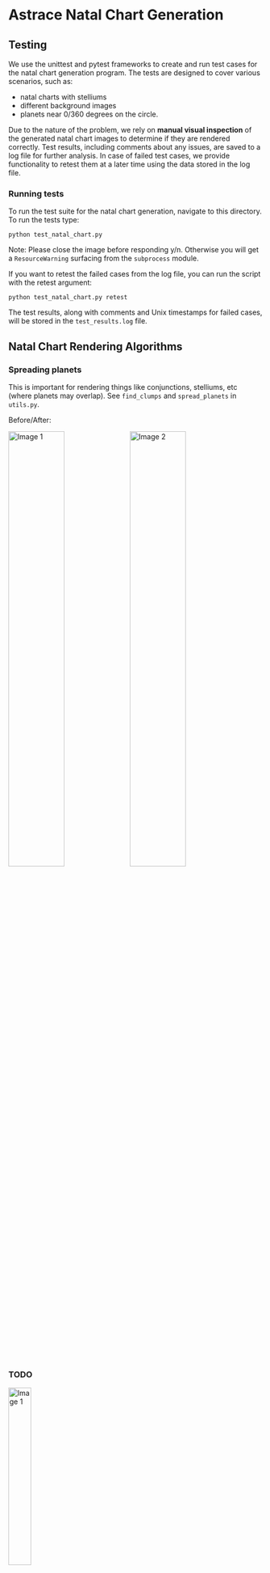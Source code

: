 # Astrace Natal Chart Generation

## Testing

We use the unittest and pytest frameworks to create and run test cases for the natal chart generation program. The tests are designed to cover various scenarios, such as:
- natal charts with stelliums
- different background images
- planets near 0/360 degrees on the circle.

Due to the nature of the problem, we rely on **manual visual inspection** of the generated natal chart images to determine if they are rendered correctly. Test results, including comments about any issues, are saved to a log file for further analysis. In case of failed test cases, we provide functionality to retest them at a later time using the data stored in the log file.

### Running tests

To run the test suite for the natal chart generation, navigate to this directory. To run the tests type:

```python test_natal_chart.py```

Note: Please close the image before responding y/n. Otherwise you will get a `ResourceWarning` surfacing from the `subprocess` module.

If you want to retest the failed cases from the log file, you can run the script with the retest argument:

```python test_natal_chart.py retest```

The test results, along with comments and Unix timestamps for failed cases, will be stored in the `test_results.log` file.

## Natal Chart Rendering Algorithms

### Spreading planets
This is important for rendering things like conjunctions, stelliums, etc (where planets may overlap). See `find_clumps` and `spread_planets` in `utils.py`.

Before/After:
<div>
    <img src="../assets/before.png" alt="Image 1" style="width: 47%; display: inline-block;">
    <img src="../assets/after.png" alt="Image 2" style="width: 47%; display: inline-block;">
</div>

### TODO

<img src="../assets/Screenshot 2023-02-21 at 12.01.30.png" alt="Image 1" style="width: 30%; display: inline-block;">

## Testing

Testing is mostly manual. Test file `test.py` simply generates random natal charts and displays them. See: `./assets/test_recording.mov` for an example.

